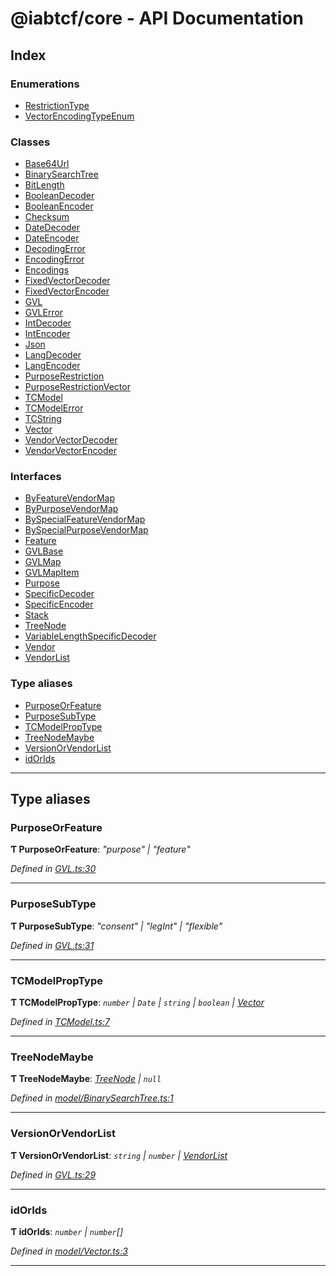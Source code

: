 
#  @iabtcf/core - API Documentation

## Index

### Enumerations

* [RestrictionType](enums/restrictiontype.md)
* [VectorEncodingTypeEnum](enums/vectorencodingtypeenum.md)

### Classes

* [Base64Url](classes/base64url.md)
* [BinarySearchTree](classes/binarysearchtree.md)
* [BitLength](classes/bitlength.md)
* [BooleanDecoder](classes/booleandecoder.md)
* [BooleanEncoder](classes/booleanencoder.md)
* [Checksum](classes/checksum.md)
* [DateDecoder](classes/datedecoder.md)
* [DateEncoder](classes/dateencoder.md)
* [DecodingError](classes/decodingerror.md)
* [EncodingError](classes/encodingerror.md)
* [Encodings](classes/encodings.md)
* [FixedVectorDecoder](classes/fixedvectordecoder.md)
* [FixedVectorEncoder](classes/fixedvectorencoder.md)
* [GVL](classes/gvl.md)
* [GVLError](classes/gvlerror.md)
* [IntDecoder](classes/intdecoder.md)
* [IntEncoder](classes/intencoder.md)
* [Json](classes/json.md)
* [LangDecoder](classes/langdecoder.md)
* [LangEncoder](classes/langencoder.md)
* [PurposeRestriction](classes/purposerestriction.md)
* [PurposeRestrictionVector](classes/purposerestrictionvector.md)
* [TCModel](classes/tcmodel.md)
* [TCModelError](classes/tcmodelerror.md)
* [TCString](classes/tcstring.md)
* [Vector](classes/vector.md)
* [VendorVectorDecoder](classes/vendorvectordecoder.md)
* [VendorVectorEncoder](classes/vendorvectorencoder.md)

### Interfaces

* [ByFeatureVendorMap](interfaces/byfeaturevendormap.md)
* [ByPurposeVendorMap](interfaces/bypurposevendormap.md)
* [BySpecialFeatureVendorMap](interfaces/byspecialfeaturevendormap.md)
* [BySpecialPurposeVendorMap](interfaces/byspecialpurposevendormap.md)
* [Feature](interfaces/feature.md)
* [GVLBase](interfaces/gvlbase.md)
* [GVLMap](interfaces/gvlmap.md)
* [GVLMapItem](interfaces/gvlmapitem.md)
* [Purpose](interfaces/purpose.md)
* [SpecificDecoder](interfaces/specificdecoder.md)
* [SpecificEncoder](interfaces/specificencoder.md)
* [Stack](interfaces/stack.md)
* [TreeNode](interfaces/treenode.md)
* [VariableLengthSpecificDecoder](interfaces/variablelengthspecificdecoder.md)
* [Vendor](interfaces/vendor.md)
* [VendorList](interfaces/vendorlist.md)

### Type aliases

* [PurposeOrFeature](#purposeorfeature)
* [PurposeSubType](#purposesubtype)
* [TCModelPropType](#tcmodelproptype)
* [TreeNodeMaybe](#treenodemaybe)
* [VersionOrVendorList](#versionorvendorlist)
* [idOrIds](#idorids)

---

## Type aliases

<a id="purposeorfeature"></a>

###  PurposeOrFeature

**Ƭ PurposeOrFeature**: *"purpose" \| "feature"*

*Defined in [GVL.ts:30](https://github.com/chrispaterson/iabtcf-es/blob/7542805/modules/core/src/GVL.ts#L30)*

___
<a id="purposesubtype"></a>

###  PurposeSubType

**Ƭ PurposeSubType**: *"consent" \| "legInt" \| "flexible"*

*Defined in [GVL.ts:31](https://github.com/chrispaterson/iabtcf-es/blob/7542805/modules/core/src/GVL.ts#L31)*

___
<a id="tcmodelproptype"></a>

###  TCModelPropType

**Ƭ TCModelPropType**: *`number` \| `Date` \| `string` \| `boolean` \| [Vector](classes/vector.md)*

*Defined in [TCModel.ts:7](https://github.com/chrispaterson/iabtcf-es/blob/7542805/modules/core/src/TCModel.ts#L7)*

___
<a id="treenodemaybe"></a>

###  TreeNodeMaybe

**Ƭ TreeNodeMaybe**: *[TreeNode](interfaces/treenode.md) \| `null`*

*Defined in [model/BinarySearchTree.ts:1](https://github.com/chrispaterson/iabtcf-es/blob/7542805/modules/core/src/model/BinarySearchTree.ts#L1)*

___
<a id="versionorvendorlist"></a>

###  VersionOrVendorList

**Ƭ VersionOrVendorList**: *`string` \| `number` \| [VendorList](interfaces/vendorlist.md)*

*Defined in [GVL.ts:29](https://github.com/chrispaterson/iabtcf-es/blob/7542805/modules/core/src/GVL.ts#L29)*

___
<a id="idorids"></a>

###  idOrIds

**Ƭ idOrIds**: *`number` \| `number`[]*

*Defined in [model/Vector.ts:3](https://github.com/chrispaterson/iabtcf-es/blob/7542805/modules/core/src/model/Vector.ts#L3)*

___

